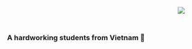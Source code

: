 <img align="right" src="https://visitor-badge.laobi.icu/badge?page_id=2006coder.2006coder" />

<h1 align="center">
  <a href="https://git.io/typing-svg">
    <img scr="https://readme-typing-svg.herokuapp.com/?font="Righteous&size=36&center=true&vCenter=true&width=503&height=73&duration=4000&lines="Glad+to+see+you!+👋;+I'm+Bach+Pham+😎;" />
  </a>
</h1>

<h3 align="center">A hardworking students from Vietnam 🤩</h3>

<br/>
